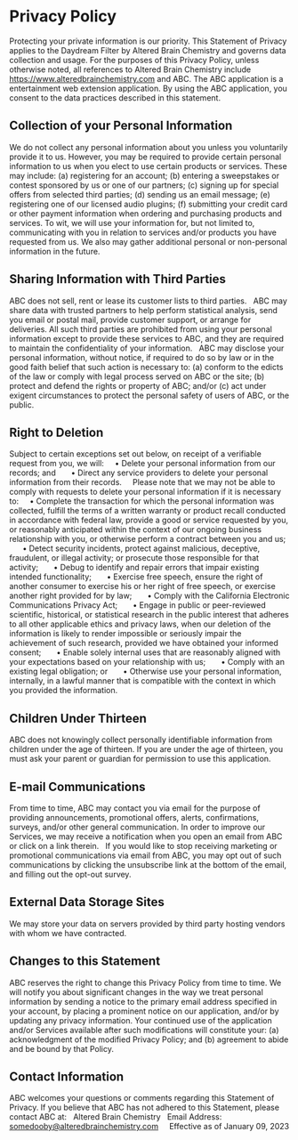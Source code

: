# Privacy Policy

Protecting your private information is our priority. This Statement of Privacy applies to the Daydream Filter by Altered Brain Chemistry and governs data collection and usage. For the purposes of this Privacy Policy, unless otherwise noted, all references to Altered Brain Chemistry include https://www.alteredbrainchemistry.com and ABC. The ABC application is a entertainment web extension application. By using the ABC application, you consent to the data practices described in this statement.
 
## Collection of your Personal Information
We do not collect any personal information about you unless you voluntarily provide it to us. However, you may be required to provide certain personal information to us when you elect to use certain products or services. These may include: (a) registering for an account; (b) entering a sweepstakes or contest sponsored by us or one of our partners; (c) signing up for special offers from selected third parties; (d) sending us an email message; (e) registering one of our licensed audio plugins; (f) submitting your credit card or other payment information when ordering and purchasing products and services. To wit, we will use your information for, but not limited to, communicating with you in relation to services and/or products you have requested from us. We also may gather additional personal or non-personal information in the future.
 
## Sharing Information with Third Parties
ABC does not sell, rent or lease its customer lists to third parties.
 
ABC may share data with trusted partners to help perform statistical analysis, send you email or postal mail, provide customer support, or arrange for deliveries. All such third parties are prohibited from using your personal information except to provide these services to ABC, and they are required to maintain the confidentiality of your information.
 
ABC may disclose your personal information, without notice, if required to do so by law or in the good faith belief that such action is necessary to: (a) conform to the edicts of the law or comply with legal process served on ABC or the site; (b) protect and defend the rights or property of ABC; and/or (c) act under exigent circumstances to protect the personal safety of users of ABC, or the public.
 
## Right to Deletion
Subject to certain exceptions set out below, on receipt of a verifiable request from you, we will:
 
  • Delete your personal information from our records; and 
 
 
  • Direct any service providers to delete your personal information from their records. 
 
 
Please note that we may not be able to comply with requests to delete your personal information if it is necessary to:
 
  • Complete the transaction for which the personal information was collected, fulfill the terms of a written warranty or product recall conducted in accordance with federal law, provide a good or service requested by you, or reasonably anticipated within the context of our ongoing business relationship with you, or otherwise perform a contract between you and us; 
 
 
  • Detect security incidents, protect against malicious, deceptive, fraudulent, or illegal activity; or prosecute those responsible for that activity; 
 
 
  • Debug to identify and repair errors that impair existing intended functionality; 
 
 
  • Exercise free speech, ensure the right of another consumer to exercise his or her right of free speech, or exercise another right provided for by law; 
 
 
  • Comply with the California Electronic Communications Privacy Act; 
 
 
  • Engage in public or peer-reviewed scientific, historical, or statistical research in the public interest that adheres to all other applicable ethics and privacy laws, when our deletion of the information is likely to render impossible or seriously impair the achievement of such research, provided we have obtained your informed consent; 
 
 
  • Enable solely internal uses that are reasonably aligned with your expectations based on your relationship with us; 
 
 
  • Comply with an existing legal obligation; or 
 
 
  • Otherwise use your personal information, internally, in a lawful manner that is compatible with the context in which you provided the information. 
 
 
## Children Under Thirteen
ABC does not knowingly collect personally identifiable information from children under the age of thirteen. If you are under the age of thirteen, you must ask your parent or guardian for permission to use this application.
 
## E-mail Communications
From time to time, ABC may contact you via email for the purpose of providing announcements, promotional offers, alerts, confirmations, surveys, and/or other general communication. In order to improve our Services, we may receive a notification when you open an email from ABC or click on a link therein.
 
If you would like to stop receiving marketing or promotional communications via email from ABC, you may opt out of such communications by clicking the unsubscribe link at the bottom of the email, and filling out the opt-out survey.
 
## External Data Storage Sites
We may store your data on servers provided by third party hosting vendors with whom we have contracted.
 
## Changes to this Statement
ABC reserves the right to change this Privacy Policy from time to time. We will notify you about significant changes in the way we treat personal information by sending a notice to the primary email address specified in your account, by placing a prominent notice on our application, and/or by updating any privacy information. Your continued use of the application and/or Services available after such modifications will constitute your: (a) acknowledgment of the modified Privacy Policy; and (b) agreement to abide and be bound by that Policy.
 
## Contact Information
ABC welcomes your questions or comments regarding this Statement of Privacy. If you believe that ABC has not adhered to this Statement, please contact ABC at:
 
Altered Brain Chemistry
 
Email Address:
somedooby@alteredbrainchemistry.com
 
 
Effective as of January 09, 2023
 
